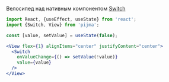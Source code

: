 Велосипед над нативным компонентом [Switch](https://reactnative.dev/docs/switch)

```jsx
import React, {useEffect, useState} from 'react';
import {Switch, View} from 'pijma';

const [value, setValue] = useState(false);

<View flex={1} alignItems="center" justifyContent="center">
  <Switch
    onValueChange={() => setValue(!value)}
    value={value}
  />
</View>
```
